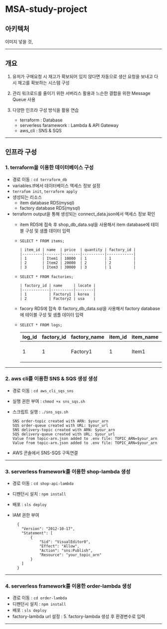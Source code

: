 # MSA-study-project

## 아키텍처
이미지 넣을 것,

---

## 개요
1. 유저가 구매요청 시 재고가 확보되어 있지 않다면 자동으로 생산 요청을 보내고 다시 재고를 확보하는 시스템 구성

2. 관리 워크로드를 줄이기 위한 서버리스 활용과 느슨한 결합을 위한 Message Queue 사용

3. 다양한 인프라 구성 방식을 활용 연습
    - terraform : Database
    - serverless faramework : Lambda & API Gateway
    - aws_cli : SNS & SQS

---

## 인프라 구성

### 1. terraform을 이용한 데이터베이스 구성
- 경로 이동 : `cd terraform_db` 
- variables.tf에서 데이터베이스 액세스 정보 설정
- `terrafom init`, `terraform apply`
- 생성되는 리소스
  - item database RDS(mysql)
  - factory database RDS(mysql)
- terraform output을 통해 생성되는 connect_data.json에서 액세스 정보 확인 
  - item RDS에 접속 후 shop_db_data.sql을 사용해서 item database에 테이블 구성 및 샘플 데이터 입력
  - `SELECT * FROM items;`

        | item_id | name  | price  | quantity | factory_id |
        |---------|-------|--------|----------|------------|
        | 1       | Item1 | 10000  | 1        | 1          |
        | 2       | Item2 | 20000  | 2        | 2          |
        | 3       | Item3 | 30000  | 3        | 1          |
  - `SELECT * FROM factories;`

        | factory_id | name     | locate |
        |------------|----------|--------|
        | 1          | Factory1 | korea  |
        | 2          | Factory2 | usa    |
  - facory RDS에 접속 후 factory_db_data.sql을 사용해서 factory database에 테이블 구성 및 샘플 데이터 입력
  - `SELECT * FROM logs;`

      | log_id | factory_id | factory_name | item_id | item_name | quantity | requester | datetime            |
      |--------|------------|--------------|---------|-----------|----------|-----------|---------------------|
      |      1 |          1 | Factory1     |       1 | Item1     |        5 | jeonghun  | 2023-05-18 09:46:48 |
---
### 2. aws cli를 이용한 SNS & SQS 생성 생성
- 경로 이동 : `cd aws_cli_sqs_sns`
- 실행 권한 부여 : `chmod +x sns_sqs.sh` 
- 스크립트 실행 : `./sns_sqs.sh`

    ```
    SNS order-topic created with ARN: $your_arn 
    SQS order-queue created with URL: $your_url
    SNS delivery-topic created with ARN: $your_arn 
    SQS delivery-queue created with URL: $your_url
    Value from topic-arn.json added to .env file: TOPIC_ARN=$your_arn 
    Value from topic-arn.json added to .env file: TOPIC_ARN=$your_arn 
    ```

- AWS 콘솔에서 SNS-SQS 구독연결
---
### 3. serverless framework를 이용한 shop-lambda 생성
- 경로 이동 : `cd shop-api-lambda`
- 디펜던시 설치 : `npm install`
- 배포 : `sls deploy`
- IAM 권한 부여

    ```
      {
        "Version": "2012-10-17",
        "Statement": [
            {
                "Sid": "VisualEditor0",
                "Effect": "Allow",
                "Action": "sns:Publish",
                "Resource": "your_topic_arn"
            }
        ]
      }
    ```
---
### 4. serverless framework를 이용한 order-lambda 생성
- 경로 이동 : `cd order-lambda`
- 디펜던시 설치 : `npm install`
- 배포 : `sls deploy`
- factory-lambda url 설정 : 5. factory-lambda 생성 후 환경변수로 입력
---

